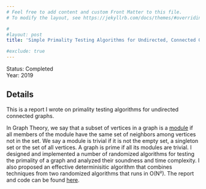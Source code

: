 ```yaml
---
# Feel free to add content and custom Front Matter to this file.
# To modify the layout, see https://jekyllrb.com/docs/themes/#overriding-theme-defaults

#
#layout: post
title: 'Simple Primality Testing Algorithms for Undirected, Connected Graphs'

#exclude: true
---
```

Status: Completed  
Year: 2019  
<!--(This was a project I did in high school, before I had any formal training in Algorithms. Therefore, this project may not be as impressive as the others...)-->


## Details

This is a report I wrote on primality testing algorithms for undirected connected graphs. 

In Graph Theory, we say that a subset of vertices in a graph is a [module](https://en.wikipedia.org/wiki/Modular_decomposition) if all members of the module have the same set of neighbors among vertices not in the set. We say a module is trivial if it is not the empty set, a singleton set or the set of all vertices. A graph is prime if all its modules are trivial. I designed and implemented a number of randomized algorithms for testing the primality of a graph and analyzed their soundness and time complexity. I also proposed an effective determinisitic algorithm that combines techniques from two randomized algorithms that runs in O(N²). The report and code can be found [here](https://github.com/hei411/HLMA).

<!---
## Results

The report was submitted to the Scientific Commuttee of Hang Lung Mathematics Award. Though I was not able to win any of the grand prizes, I was awarded a certificate for the academic standard achieved by the submitted research report.
-->